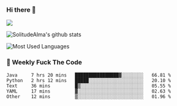 ### Hi there 👋
<p>
  <a href="https://count.getloli.com/"><img src="https://count.getloli.com/get/@:solitudealma"></a>
</p>

![SolitudeAlma's github stats](https://github-readme-stats.vercel.app/api?username=solitudealma&show_icons=true&theme=radical)

![Most Used Languages](https://github-readme-stats.vercel.app/api/top-langs/?username=solitudealma&layout=compact&hide_border=true&theme=dark)
<!-- ![visitors](https://visitor-badge.glitch.me/badge?page_id=solitudealma.solitudealma.id) -->


### :dart: Weekly Fuck The Code

<!--START_SECTION:waka-->
```text
Java     7 hrs 20 mins   ████████████████▓░░░░░░░░   66.81 % 
Python   2 hrs 12 mins   █████░░░░░░░░░░░░░░░░░░░░   20.10 % 
Text     36 mins         █▒░░░░░░░░░░░░░░░░░░░░░░░   05.55 % 
YAML     17 mins         ▓░░░░░░░░░░░░░░░░░░░░░░░░   02.63 % 
Other    12 mins         ▒░░░░░░░░░░░░░░░░░░░░░░░░   01.96 % 
```
<!--END_SECTION:waka-->
